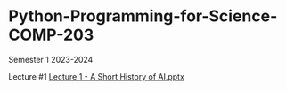 # Python-Programming-for-Science-COMP-203
Semester 1 2023-2024


Lecture #1 
[Lecture 1 - A Short History of AI.pptx](https://github.com/nalrefai/Python-Programming-for-Science-COMP-203/files/12496988/Lecture.1.-.A.Short.History.of.AI.pptx)
